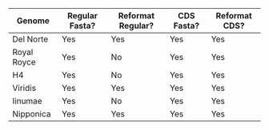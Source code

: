 | **Genome**  | **Regular Fasta?** | **Reformat Regular?** | **CDS Fasta?**      | **Reformat CDS?** |
|-------------|--------------------|-----------------------|---------------------|-------------------|
| Del Norte   | Yes                | Yes                   | Yes                 | Yes               |
| Royal Royce | Yes                | No                    | Yes                 | Yes               |
| H4          | Yes                | No                    | Yes                 | Yes               |
| Viridis     | Yes                | Yes                   | Yes                 | Yes               |
| Iinumae     | Yes                | No                    | Yes                 | Yes               |
| Nipponica   | Yes                | Yes                   | Yes                 | Yes               |
